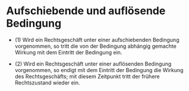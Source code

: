 # Aufschiebende und auflösende Bedingung

- (1) Wird ein Rechtsgeschäft unter einer aufschiebenden Bedingung vorgenommen, so tritt die von der Bedingung abhängig gemachte Wirkung mit dem Eintritt der Bedingung ein.

- (2) Wird ein Rechtsgeschäft unter einer auflösenden Bedingung vorgenommen, so endigt mit dem Eintritt der Bedingung die Wirkung des Rechtsgeschäfts; mit diesem Zeitpunkt tritt der frühere Rechtszustand wieder ein.

